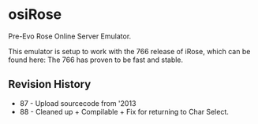 # osiRose
Pre-Evo Rose Online Server Emulator.

This emulator is setup to work with the 766 release of iRose, which can be found here: 
The 766 has proven to be fast and stable.


## Revision History
* 87 - Upload sourcecode from '2013
* 88 - Cleaned up + Compilable + Fix for returning to Char Select.


